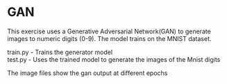 # GAN

This exercise uses a Generative Adversarial Network(GAN) to generate images to numeric digits (0-9). 
The model trains on the MNIST dataset. 

train.py - Trains the generator model </br>
test.py - Uses the trained model to generate the images of the Mnist digits

The image files show the gan output at different epochs
